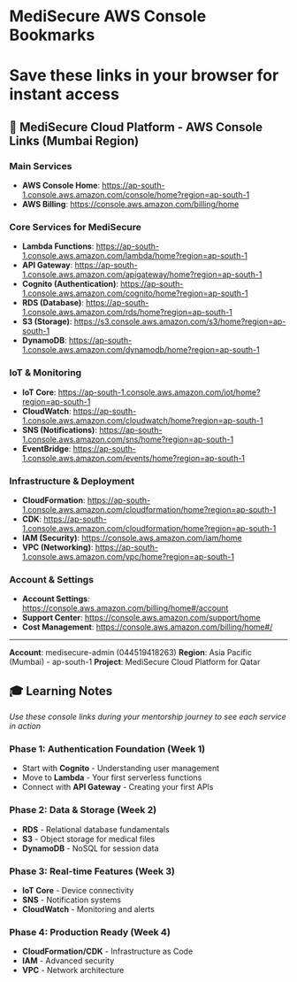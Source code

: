 # MediSecure AWS Console Bookmarks
# Save these links in your browser for instant access

## 🏥 MediSecure Cloud Platform - AWS Console Links (Mumbai Region)

### Main Services
- **AWS Console Home**: https://ap-south-1.console.aws.amazon.com/console/home?region=ap-south-1
- **AWS Billing**: https://console.aws.amazon.com/billing/home

### Core Services for MediSecure
- **Lambda Functions**: https://ap-south-1.console.aws.amazon.com/lambda/home?region=ap-south-1
- **API Gateway**: https://ap-south-1.console.aws.amazon.com/apigateway/home?region=ap-south-1
- **Cognito (Authentication)**: https://ap-south-1.console.aws.amazon.com/cognito/home?region=ap-south-1
- **RDS (Database)**: https://ap-south-1.console.aws.amazon.com/rds/home?region=ap-south-1
- **S3 (Storage)**: https://s3.console.aws.amazon.com/s3/home?region=ap-south-1
- **DynamoDB**: https://ap-south-1.console.aws.amazon.com/dynamodb/home?region=ap-south-1

### IoT & Monitoring
- **IoT Core**: https://ap-south-1.console.aws.amazon.com/iot/home?region=ap-south-1
- **CloudWatch**: https://ap-south-1.console.aws.amazon.com/cloudwatch/home?region=ap-south-1
- **SNS (Notifications)**: https://ap-south-1.console.aws.amazon.com/sns/home?region=ap-south-1
- **EventBridge**: https://ap-south-1.console.aws.amazon.com/events/home?region=ap-south-1

### Infrastructure & Deployment
- **CloudFormation**: https://ap-south-1.console.aws.amazon.com/cloudformation/home?region=ap-south-1
- **CDK**: https://ap-south-1.console.aws.amazon.com/cloudformation/home?region=ap-south-1
- **IAM (Security)**: https://console.aws.amazon.com/iam/home
- **VPC (Networking)**: https://ap-south-1.console.aws.amazon.com/vpc/home?region=ap-south-1

### Account & Settings
- **Account Settings**: https://console.aws.amazon.com/billing/home#/account
- **Support Center**: https://console.aws.amazon.com/support/home
- **Cost Management**: https://console.aws.amazon.com/billing/home#/

---
**Account**: medisecure-admin (044519418263)
**Region**: Asia Pacific (Mumbai) - ap-south-1
**Project**: MediSecure Cloud Platform for Qatar

## 🎓 Learning Notes
*Use these console links during your mentorship journey to see each service in action*

### Phase 1: Authentication Foundation (Week 1)
- Start with **Cognito** - Understanding user management
- Move to **Lambda** - Your first serverless functions
- Connect with **API Gateway** - Creating your first APIs

### Phase 2: Data & Storage (Week 2) 
- **RDS** - Relational database fundamentals
- **S3** - Object storage for medical files
- **DynamoDB** - NoSQL for session data

### Phase 3: Real-time Features (Week 3)
- **IoT Core** - Device connectivity
- **SNS** - Notification systems
- **CloudWatch** - Monitoring and alerts

### Phase 4: Production Ready (Week 4)
- **CloudFormation/CDK** - Infrastructure as Code
- **IAM** - Advanced security
- **VPC** - Network architecture
